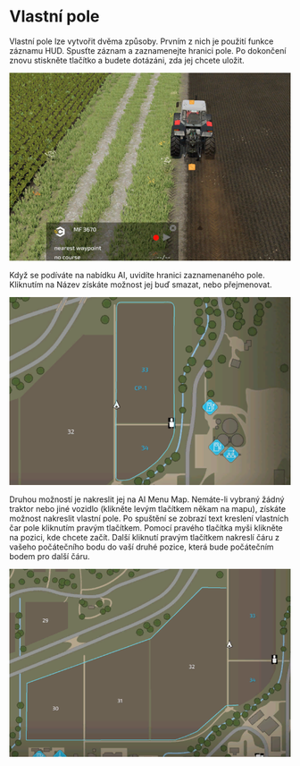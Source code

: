 # Vlastní pole


Vlastní pole lze vytvořit dvěma způsoby.
Prvním z nich je použití funkce záznamu HUD.
Spusťte záznam a zaznamenejte hranici pole.
Po dokončení znovu stiskněte tlačítko a budete dotázáni, zda jej chcete uložit.


![Image](../assets/images/recordcustomhelp_0_0_765_510.png)


Když se podíváte na nabídku AI, uvidíte hranici zaznamenaného pole.
Kliknutím na Název získáte možnost jej buď smazat, nebo přejmenovat.


![Image](../assets/images/donecustomhelp_0_0_765_510.png)


Druhou možností je nakreslit jej na AI Menu Map.
Nemáte-li vybraný žádný traktor nebo jiné vozidlo (klikněte levým tlačítkem někam na mapu), získáte možnost nakreslit vlastní pole.
Po spuštění se zobrazí text kreslení vlastních čar pole kliknutím pravým tlačítkem.
Pomocí pravého tlačítka myši klikněte na pozici, kde chcete začít.
Další kliknutí pravým tlačítkem nakreslí čáru z vašeho počátečního bodu do vaší druhé pozice, která bude počátečním bodem pro další čáru.


![Image](../assets/images/drawcustomhelp_0_0_765_510.png)

